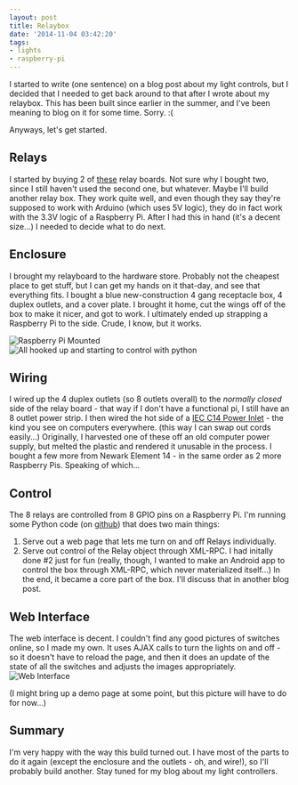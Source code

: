 ```yaml
---
layout: post
title: Relaybox
date: '2014-11-04 03:42:20'
tags:
- lights
- raspberry-pi
---
```


I started to write (one sentence) on a blog post about my light controls, but I decided that I needed to get back around to that after I wrote about my relaybox. This has been built since earlier in the summer, and I've been meaning to blog on it for some time. Sorry. :( 

Anyways, let's get started. 

## Relays
I started by buying 2 of [these](http://www.dx.com/p/8-channel-5v-solid-state-relay-module-board-red-blue-121337#.VFhDhYcl5lg) relay boards. Not sure why I bought two, since I still haven't used the second one, but whatever. Maybe I'll build another relay box. They work quite well, and even though they say they're supposed to work with Arduino (which uses 5V logic), they do in fact work with the 3.3V logic of a Raspberry Pi. After I had this in hand (it's a decent size...) I needed to decide what to do next. 

## Enclosure
I brought my relayboard to the hardware store. Probably not the cheapest place to get stuff, but I can get my hands on it that-day, and see that everything fits. I bought a blue new-construction 4 gang receptacle box, 4 duplex outlets, and a cover plate. I brought it home, cut the wings off of the box to make it nicer, and got to work. I ultimately ended up strapping a Raspberry Pi to the side. Crude, I know, but it works. 

![Raspberry Pi Mounted](http://i.imgur.com/ZzKDkQq.jpg)
![All hooked up and starting to control with python](http://i.imgur.com/S3OmCXP.jpg)

## Wiring
I wired up the 4 duplex outlets (so 8 outlets overall) to the *normally closed* side of the relay board - that way if I don't have a functional pi, I still have an 8 outlet power strip. I then wired the hot side of a [IEC C14 Power Inlet](http://en.wikipedia.org/wiki/IEC_60320#C13) - the kind you see on computers everywhere. (this way I can swap out cords easily...) Originally, I harvested one of these off an old computer power supply, but melted the plastic and rendered it unusable in the process. I bought a few more from Newark Element 14 - in the same order as 2 more Raspberry Pis. Speaking of which...  

## Control
The 8 relays are controlled from 8 GPIO pins on a Raspberry Pi. I'm running some Python code (on [github](https://github.com/joshgordon/pyRelay)) that does two main things: 
1. Serve out a web page that lets me turn on and off Relays individually. 
2. Serve out control of the Relay object through XML-RPC. 
I had initally done #2 just for fun (really, though, I wanted to make an Android app to control the box through XML-RPC, which never materialized itself...) In the end, it became a core part of the box. I'll discuss that in another blog post. 

## Web Interface
The web interface is decent. I couldn't find any good pictures of switches online, so I made my own. It uses AJAX calls to turn the lights on and off - so it doesn't have to reload the page, and then it does an update of the state of all the switches and adjusts the images appropriately. 
![Web Interface](http://i.imgur.com/gI5VEtC.jpg) 
<figcaption>(I might bring up a demo page at some point, but this picture will have to do for now...) </figcaption>

## Summary
I'm very happy with the way this build turned out. I have most of the parts to do it again (except the enclosure and the outlets - oh, and wire!), so I'll probably build another. Stay tuned for my blog about my light controllers. 

